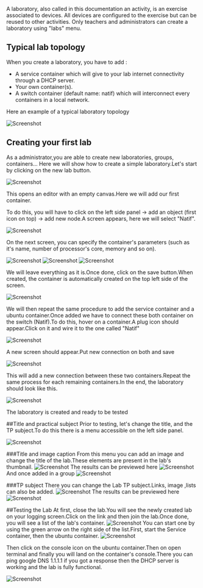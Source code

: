 A laboratory, also called in this documentation an activity, is an exercise associated to devices. All devices are configured to the exercise but can be reused to other activities. Only teachers and administrators can create a laboratory using "labs" menu.
## Typical lab topology
When you create a laboratory, you have to add :

- A service container which will give to your lab internet connectivity through a DHCP server.
- Your own container(s).
- A switch container (default name: natif) which will interconnect every containers in a local network.

 Here an example of a typical laboratory topology
 
![Screenshot](/images/Teacher/first-lab/labtopology.png)
 
## Creating your first lab
 
 As a administrator,you are able to create new laboratories, groups, containers... Here we will show how to create a simple laboratory.Let's start by clicking on the new lab button.
 
 ![Screenshot](/images/Teacher/first-lab/Teacher_Lab_creation.png)
 
 This opens an editor with an empty canvas.Here we will add our first container.

To do this, you will have to click on the left side panel -> add an object (first icon on top) -> add new node.A screen appears, here we will select "Natif". 
 
 ![Screenshot](/images/Teacher/first-lab/nodeadd1.png)
 
 On the next screen, you can specify the container's parameters (such as it's name, number of processor's core, memory and so on).
 
 ![Screenshot](/images/Teacher/first-lab/nodeadd2.png)
 ![Screenshot](/images/Teacher/first-lab/nodeadd3.png)
 ![Screenshot](/images/Teacher/first-lab/nodeadd4.png)
 
 We will leave everything as it is.Once done, click on the save button.When created, the container is automatically created on the top left side of the screen.
 
![Screenshot](/images/Teacher/first-lab/nodeadd5.png)

We will then repeat the same procedure to add the service container and a ubuntu container.Once added we have to connect these both container on the switch (Natif).To do this, hover on a container.A plug icon should appear.Click on it and wire it to the one called "Natif"

![Screenshot](/images/Teacher/first-lab/connect.png)

A new screen should appear.Put new connection on both and save
 
![Screenshot](/images/Teacher/first-lab/connectionadd.png)

This will add a new connection between these two containers.Repeat the same process for each remaining containers.In the end, the laboratory should look like this.

![Screenshot](/images/Teacher/first-lab/labtopology.png)

The laboratory is created and ready to be tested

##Title and practical subject
Prior to testing, let's change the title, and the TP subject.To do this there is a menu accessible on the left side panel.

![Screenshot](/images/Teacher/first-lab/SubjectEdit.png)

###Title and image caption
From this menu you can add an image and change the title of the lab.These elements are present in the lab's thumbnail.
![Screenshot](/images/Teacher/first-lab/LabEdit.png)
The results can be previewed here
![Screenshot](/images/Teacher/first-lab/PracticalSubject.png)
And once added in a group
![Screenshot](/images/Teacher/first-lab/TeacherProfile1.png)

###TP subject
There you can change the Lab TP subject.Links, image ,lists can also be added.
![Screenshot](/images/Teacher/first-lab/EditPracticalSubject.png)
The results can be previewed here
![Screenshot](/images/Teacher/first-lab/LabDetails1.png)

##Testing the Lab
At first, close the lab.You will see the newly created lab on your logging screen.Click on the link and then join the lab.Once done, you will see a list of the lab's container.
![Screenshot](/images/Teacher/first-lab/Teacher_lab_start.png)
You can start one by using the green arrow on the right side of the list.First, start the Service container, then the ubuntu container.
![Screenshot](/images/Teacher/first-lab/Teacher_lab_running.png)

Then click on the console icon on the ubuntu container.Then on open terminal and finally you will land on the container's console.There you can ping google DNS 1.1.1.1 if you got a response then the DHCP server is working and the lab is fully functional.

![Screenshot](/images/Teacher/first-lab/LabFinalTest.png)

